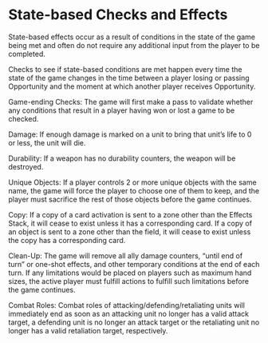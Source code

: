 # State-based Checks and Effects

State-based effects occur as a result of conditions in the state of the game being met and often do not require any additional input from the player to be completed.

Checks to see if state-based conditions are met happen every time the state of the game changes in the time between a player losing or passing Opportunity and the moment at which another player receives Opportunity.

Game-ending Checks: The game will first make a pass to validate whether any conditions that result in a player having won or lost a game to be checked.

Damage: If enough damage is marked on a unit to bring that unit’s life to 0 or less, the unit will die.

Durability: If a weapon has no durability counters, the weapon will be destroyed.

Unique Objects: If a player controls 2 or more unique objects with the same name, the game will force the player to choose one of them to keep, and the player must sacrifice the rest of those objects before the game continues.

Copy: If a copy of a card activation is sent to a zone other than the Effects Stack, it will cease to exist unless it has a corresponding card. If a copy of an object is sent to a zone other than the field, it will cease to exist unless the copy has a corresponding card.

Clean-Up: The game will remove all ally damage counters, “until end of turn” or one-shot effects, and other temporary conditions at the end of each turn. If any limitations would be placed on players such as maximum hand sizes, the active player must fulfill actions to fulfill such limitations before the game continues.

Combat Roles: Combat roles of attacking/defending/retaliating units will immediately end as soon as an attacking unit no longer has a valid attack target, a defending unit is no longer an attack target or the retaliating unit no longer has a valid retaliation target, respectively.
